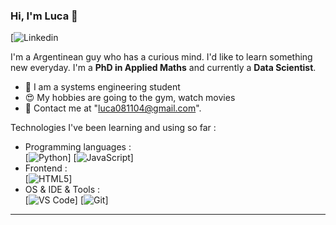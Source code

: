 ### Hi, I'm Luca 👋

[![Linkedin](https://img.shields.io/badge/-LinkedIn-blue?style=flat&logo=Linkedin&logoColor=white&link=https://www.linkedin.com/in/luca-jakobson-249a44298/)

I'm a Argentinean guy who has a curious mind. I'd like to learn something new everyday. I'm a **PhD in Applied Maths** and currently a **Data Scientist**.

- 🌱 I am a systems engineering student
- 😍 My hobbies are going to the gym, watch movies
- 💌 Contact me at "luca081104@gmail.com".

Technologies I've been learning and using so far :

- Programming languages : <br />
    [![Python](http://img.shields.io/badge/-Python-eee?style=flat-square&logo=python&logoColor#F7BD2F)]
    [![JavaScript](https://img.shields.io/badge/-JavaScript-eee?style=flat-square&logo=javascript&logoColor=DD9C25)]
- Frontend : <br />
    [![HTML5](http://img.shields.io/badge/-HTML5-eee?style=flat-square&logo=html5&logoColor=E34F26)]
- OS & IDE & Tools : <br />
    [![VS Code](http://img.shields.io/badge/-VS%20Code-eee?style=flat-square&logo=visual-studio-code&logoColor=007ACC)]
    [![Git](http://img.shields.io/badge/-Git-eee?style=flat-square&logo=git&logoColor=F05032)]

-----
